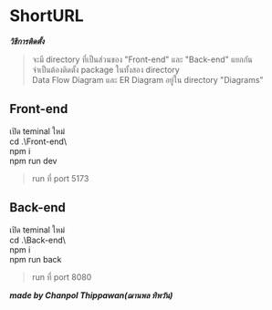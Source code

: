 # ShortURL
***วิธีการติดตั้ง***

> จะมี directory ที่เป็นส่วนของ "Front-end" และ "Back-end" แยกกัน  
> จำเป็นต้องติดตั้ง package ในทั้งสอง directory  
> Data Flow Diagram และ ER Diagram อยู่ใน directory "Diagrams"    


## **Front-end**

เปิด teminal ใหม่  
cd .\Front-end\  
npm i  
npm run dev  


> run ที่ port 5173


## **Back-end**

เปิด teminal ใหม่  
cd .\Back-end\  
npm i  
npm run back  

   

> run ที่ port 8080


***made by Chanpol Thippawan(ฌานพล ทิพวัน)***
